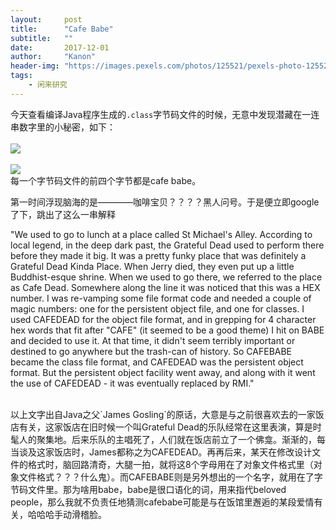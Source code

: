 ```yaml
---
layout:     post
title:      "Cafe Babe"
subtitle:   ""
date:       2017-12-01
author:     "Kanon"
header-img: "https://images.pexels.com/photos/125521/pexels-photo-125521.jpeg?w=1260&h=750&auto=compress&cs=tinysrgb"
tags:
    - 闲来研究
---
```



今天查看编译Java程序生成的`.class`字节码文件的时候，无意中发现潜藏在一连串数字里的小秘密，如下：
<br><br>
![](http://kanon-blog.oss-cn-hangzhou.aliyuncs.com/%E5%AD%97%E8%8A%82%E7%A0%811.JPG)
<br><br>
![](http://kanon-blog.oss-cn-hangzhou.aliyuncs.com/%E5%AD%97%E8%8A%82%E7%A0%812.JPG)
<br>
每一个字节码文件的前四个字节都是cafe babe。
<br>

第一时间浮现脑海的是————咖啡宝贝？？？？黑人问号。于是便立即google了下，跳出了这么一串解释
<br>

"We used to go to lunch at a place called St Michael's Alley. According to local legend, in the deep dark past, the Grateful Dead used
to perform there before they made it big. It was a pretty funky place that was definitely a Grateful Dead Kinda Place. When Jerry died,
they even put up a little Buddhist-esque shrine. When we used to go there, we referred to the place as Cafe Dead. Somewhere along the line it was noticed that this was a HEX number. I was re-vamping some file format code and needed a couple of magic numbers: one for the
persistent object file, and one for classes. I used CAFEDEAD for the object file format, and in grepping for 4 character hex words that
fit after "CAFE" (it seemed to be a good theme) I hit on BABE and decided to use it. At that time, it didn't seem terribly important or
destined to go anywhere but the trash-can of history. So CAFEBABE became the class file format, and CAFEDEAD was the persistent object
format. But the persistent object facility went away, and along with it went the use of CAFEDEAD - it was eventually replaced by RMI."

<br>
以上文字出自Java之父`James Gosling`的原话，大意是与之前很喜欢去的一家饭店有关，这家饭店在旧时候一个叫Grateful Dead的乐队经常在这里表演，算是时髦人的聚集地。后来乐队的主唱死了，人们就在饭店前立了一个佛龛。渐渐的，每当谈及这家饭店时，James都称之为CAFEDEAD。再再后来，某天在修改设计文件的格式时，脑回路清奇，大腿一拍，就将这8个字母用在了对象文件格式里（对象文件格式？？？什么鬼）。而CAFEBABE则是另外想出的一个名字，就用在了字节码文件里。那为啥用babe，babe是很口语化的词，用来指代beloved people，那么我就不负责任地猜测cafebabe可能是与在饭馆里邂逅的某段爱情有关，哈哈哈手动滑稽脸。
<br><br><br><br>
